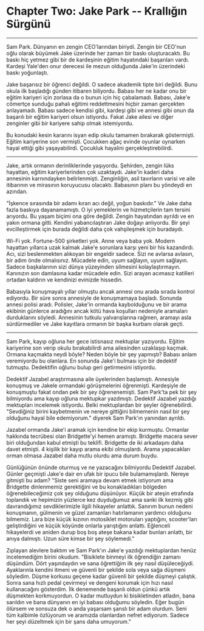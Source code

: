 #  Chapter Two: Jake Park -- Krallığın Sürgünü

---

Sam Park. Dünyanın en zengin CEO'larından biriydi. Zengin bir CEO'nun oğlu olarak büyümek Jake üzerinde her zaman bir baskı oluşturacaktı. Bu baskı hiç yetmez gibi bir de kardeşinin eğitim hayatındaki başarıları vardı. Kardeşi Yale'den onur derecesi ile mezun olduğunda Jake'in üzerindeki baskı yoğunlaştı. 

Jake başarısız bir öğrenci değildi. O sadece akademik tipte biri değildi. Bunu okula ilk başladığı günden itibaren biliyordu. Babası her ne kadar onu bir eğitim kariyeri için zorlasa da o bunun için hiç çabalamadı. Babası, Jake'e cömertçe sunduğu pahalı eğitimi reddettmesini hiçbir zaman gerçekten anlayamadı.  Babası sadece kendisi gibi, kardeşi gibi ve annesi gibi onun da başarılı bir eğitim kariyeri olsun istiyordu. Fakat Jake ailesi ve diğer zenginler gibi bir kariyere sahip olmak istemiyordu. 

Bu konudaki kesin kararını isyan edip okulu tamamen bırakarak göstermişti. Eğitim kariyerine son vermişti. Çocukken ağaç evinde oyunlar oynarken hayal ettiği gibi yaşayabilirdi. Çocukluk hayalini gerçekleştirebilirdi. 

---

Jake, artık ormanın derinliklerinde yaşıyordu. Şehirden, zengin lüks hayattan, eğitim kariyerlerinden çok uzaktaydı. Jake'in kaderi daha annesinin karnındayken belirlenmişti. Zenginliğin, asil tavırların varisi ve aile itibarının ve mirasının koruyucusu olacaktı. Babasının planı bu yöndeydi en azından. 

"İşkence sırasında bir adamı kıran acı değil, yoğun baskıdır." Ve Jake daha fazla baskıya dayanamamıştı. O iyi yemeklerin ve hizmetçilerin tam tersini arıyordu. Bu yaşam biçimi ona göre değildi. Zengin hayatından ayrıldı ve en yakın ormana gitti. Kendini yabancılaştıran Jake doğayı anlıyordu. Bir şeyi evcilleştirmek için burada değildi daha çok vahşileşmek için buradaydı. 

Wi-Fi yok. Fortune-500 şirketleri yok. Anne veya baba yok. Modern hayattan yıllarca uzak kalmak Jake'e sorunlara karşı yeni bir his kazandırdı. Acı, sizi beslenmekten alıkoyan bir engeldir sadece. Sizi ne avlarsa avlasın, bir adım önde olmalısınız. Mücadele edin, uyum sağlayın, uyum sağlayın. Sadece başkalarının sizi dünya yüzeyinden silmesini kolaylaştırmayın. Kanınızın son damlasına kadar mücadele edin. Sizi arayan acımasız katilleri ortadan kaldırın ve kendinizi evinizde hissedin.

Babasıyla konuşmayalı yıllar olmuştu ancak annesi onu arada sırada kontrol ediyordu. Bir süre sonra annesiyle de konuşmamaya başladı. Sonunda annesi polisi aradı. Polisler, Jake'in ormanda kaybolduğunu ve bir arama ekibinin günlerce aradığını ancak kötü hava koşulları nedeniyle aramaları durduklarını söyledi. Annesinin tutkulu yalvarışlarına rağmen, aramayı asla sürdürmediler ve Jake kayıtlara ormanın bir başka kurbanı olarak geçti.

---
Sam Park, kayıp oğluna her gece istisnasız mektuplar yazıyordu. Eğitim kariyerine son verip okulu bırakabilirdi ama ailesinden uzaklaşıp kaçmak. Ormana kaçmakta neydi böyle? Neden böyle bir şey yapmıştı? Babası anlam veremiyordu bu olanlara. En sonunda Jake'i bulması için bir dedektif tutmuştu. Dedektifin oğlunu bulup geri getirmesini istiyordu.

Dedektif Jazabel araştırmasına aile üyelerinden başlamıştı. Annesiyle konuşmuş ve Jakele ormandaki görüşmelerini öğrenmişti. Kardeşiyle de konuşmuştu fakat ondan pek bir şey öğrenenemişti. Sam Park'ta pek bir şey bilmiyordu ama kayıp oğluna mektupkar yazdmıştı. Dedektif Jazabel yazdığı mektupları incelemek istiyordu. Belki mektuplardan bir şeyler öğrenebilirdi. "Sevdiğiniz birini kaybetmenin ve nereye gittiğini bilmemenin nasıl bir şey olduğunu hayal bile edemiyorum." diyerek Sam Park'ın yanından ayrıldı.

Jazabel ormanda Jake'i aramak için kendine bir ekip kurmuştu. Ormanlar hakkında tecrübesi olan Bridgette'yi hemen aramıştı. Bridgette macera sever biri olduğundan kabul etmişti bu teklifi. Bridgette de iki arkadaşını daha davet etmişti. 4 kişilik bir kayıp arama ekibi olmuşlardı. Arama yapacakları orman olmasa Jazabel daha mutlu olurdu ama durum buydu.

Günlüğünün önünde oturmuş ve ne yazacağını bilmiyordu Dedektif Jazabel. Günler geçmişti Jake'e dair en ufak bir ipucu bile bulamamışlardı. Nereye gitmişti bu adam? "Siste seni aramaya devam etmek istiyorum ama Bridgette dinlenmemiz gerektiğini ve bu konakladıkları bölgeden öğrenebileceğimiz çok şey olduğunu düşünüyor. Küçük bir ateşin etrafında toplandık ve hepimizin yüzlerce kez duyduğumuz ama sanki ilk kezmiş gibi davrandığımız sevdiklerimizle ilgili hikayeler anlattık. Sanırım bunun nedeni konuşmanın, gülmenin ve güzel zamanları hatırlamanın yardımcı olduğunu bilmemiz. Lara bize küçük kızının motosiklet motoruları yaptığını, scooter'ları geliştirdiğini ve küçük köyünde onlarla yarıştığını anlattı. Eğlenceli hikayelerdi ve aniden durup boş boş ateşe bakana kadar bunları anlattı, bir anıya dalmıştı. Uzun süre kimse bir şey söylemedi." 

Zıplayan alevlere baktım ve Sam Park'ın Jake'e yazdığı mektuplardan henüz incelemediğim birini okudum. "Bisiklete binmeyi ilk öğrendiğin zamanı düşündüm. Dört yaşındaydın ve sana öğrettiğim ilk şey nasıl düşüleceğiydi. Ayaklarınla ​​kendini itmeni ve güvenli bir şekilde sola veya sağa düşmeni söyledim. Düşme korkusu geçene kadar güvenli bir şekilde düşmeyi çalıştık. Sonra sana hızlı pedal çevirmeyi ve dengeni korumak için hızı nasıl kullanacağını gösterdim. İlk denemende başarılı oldun çünkü artık düşmekten korkmuyordun. O kadar mutluydun ki bisikletinden atladın, bana sarıldın ve bana dünyanın en iyi babası olduğumu söyledin. Eğer bugün ölürsem ve sonsuza dek o anda yaşarsam şanslı bir adam olurdum. Seni tüm kalbimle özlüyorum ve aramızda olanlardan nefret ediyorum. Sadece her şeyi düzeltmek için bir şans daha umuyorum."
